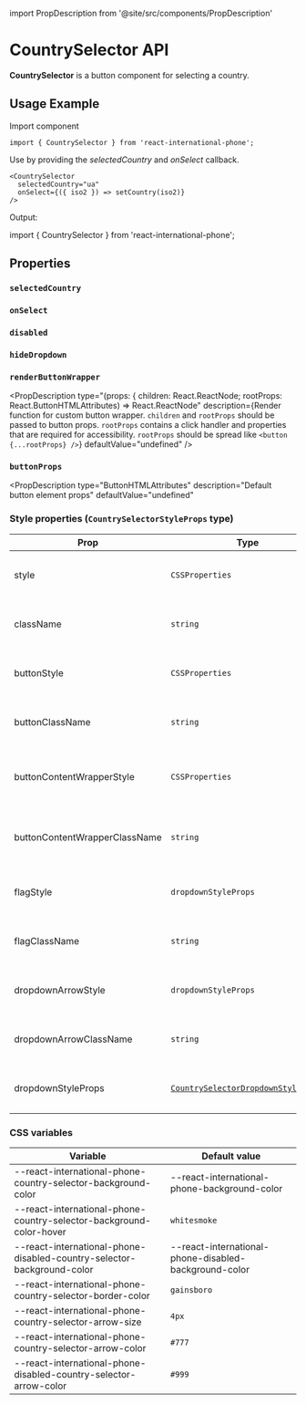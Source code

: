import PropDescription from '@site/src/components/PropDescription'

# CountrySelector API

**CountrySelector** is a button component for selecting a country.

## Usage Example

Import component

```tsx
import { CountrySelector } from 'react-international-phone';
```

Use by providing the _selectedCountry_ and _onSelect_ callback.

```tsx
<CountrySelector
  selectedCountry="ua"
  onSelect={({ iso2 }) => setCountry(iso2)}
/>
```

Output:

import { CountrySelector } from 'react-international-phone';

<CountrySelector selectedCountry="ua" />

## Properties

### `selectedCountry`

<PropDescription
type="CountryIso2"
description="Selected country (iso2)."
defaultValue="undefined"
/>

### `onSelect`

<PropDescription
type="(country: ParsedCountry) => void"
description="Callback that calls on country select"
defaultValue="undefined"
/>

### `disabled`

<PropDescription
type="boolean"
description="Is CountrySelector disabled"
defaultValue="undefined"
/>

### `hideDropdown`

<PropDescription
type="boolean"
description="Hide dropdown icon and make CountrySelector not clickable"
defaultValue="undefined"
/>

### `renderButtonWrapper`

<PropDescription
type="(props: { children: React.ReactNode; rootProps: React.ButtonHTMLAttributes<HTMLButtonElement>) => React.ReactNode"
description={<span>Render function for custom button wrapper. <code>children</code> and <code>rootProps</code> should be passed to button props. <code>rootProps</code> contains a click handler and properties that are required for accessibility. <code>rootProps</code> should be spread like <code>&lt;button &#123;...rootProps&#125; /&gt;</code></span>}
defaultValue="undefined"
/>

### `buttonProps`

<PropDescription
type="ButtonHTMLAttributes"
description="Default button element props"
defaultValue="undefined"
>

### Style properties (`CountrySelectorStyleProps` type)

| Prop                          | Type                                                                                                | Description                                                     |
| ----------------------------- | --------------------------------------------------------------------------------------------------- | --------------------------------------------------------------- |
| style                         | `CSSProperties`                                                                                     | Custom styles for **CountrySelector container**                 |
| className                     | `string`                                                                                            | Custom className for **CountrySelector container**              |
| buttonStyle                   | `CSSProperties`                                                                                     | Custom styles for **CountrySelector button**                    |
| buttonClassName               | `string`                                                                                            | Custom className for **CountrySelector button**                 |
| buttonContentWrapperStyle     | `CSSProperties`                                                                                     | Custom styles for **CountrySelector button content wrapper**    |
| buttonContentWrapperClassName | `string`                                                                                            | Custom className for **CountrySelector button content wrapper** |
| flagStyle                     | `dropdownStyleProps`                                                                                | Custom styles for **CountrySelector flag**                      |
| flagClassName                 | `string`                                                                                            | Custom className for **CountrySelector flag**                   |
| dropdownArrowStyle            | `dropdownStyleProps`                                                                                | Custom styles for **CountrySelector dropdown arrow**            |
| dropdownArrowClassName        | `string`                                                                                            | Custom className for **CountrySelector dropdown arrow**         |
| dropdownStyleProps            | [`CountrySelectorDropdownStyleProps`](/docs/Subcomponents%20API/CountrySelectorDropdown#properties) | Style properties for **CountrySelector dropdown**               |

### CSS variables

| Variable                                                               | Default value                                         |
| ---------------------------------------------------------------------- | ----------------------------------------------------- |
| --react-international-phone-country-selector-background-color          | --react-international-phone-background-color          |
| --react-international-phone-country-selector-background-color-hover    | `whitesmoke`                                          |
| --react-international-phone-disabled-country-selector-background-color | --react-international-phone-disabled-background-color |
| --react-international-phone-country-selector-border-color              | `gainsboro`                                           |
| --react-international-phone-country-selector-arrow-size                | `4px`                                                 |
| --react-international-phone-country-selector-arrow-color               | `#777`                                                |
| --react-international-phone-disabled-country-selector-arrow-color      | `#999`                                                |
